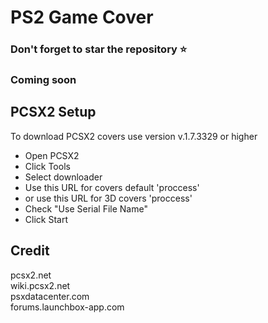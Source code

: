 # PS2 Game Cover

### Don't forget to star the repository ⭐
### Coming soon

## PCSX2 Setup

To download PCSX2 covers use version v.1.7.3329 or higher

* Open PCSX2
* Click Tools
* Select downloader
* Use this URL for covers default
'proccess'
* or use this URL for 3D covers
'proccess'
* Check "Use Serial File Name"
* Click Start

## Credit
pcsx2.net <br>
wiki.pcsx2.net <br>
psxdatacenter.com <br>
forums.launchbox-app.com <br>
